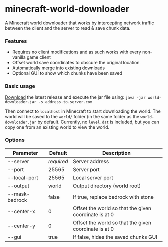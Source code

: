 # minecraft-world-downloader
A Minecraft world downloader that works by intercepting network traffic between the client and the server to read & save chunk data. 

### Features
- Requires no client modifications and as such works with every non-vanilla game client
- Offset world save coordinates to obscure the original location
- Automatically merge into existing downloads
- Optional GUI to show which chunks have been saved

### Basic usage
[Download](https://github.com/mircokroon/minecraft-world-downloader/releases) the latest release and execute the jar file using:
```java -jar world-downloader.jar -s address.to.server.com```

Then connect to ```localhost``` in Minecraft to start downloading the world. The world will be saved to the ```world/``` folder (in the same folder as the ```world-downloader.jar``` by default. Currently, no ```level.dat``` is included, but you can copy one from an existing world to view the world.


### Options
|  **Parameter** | **Default** | **Description** |
| --- | --- | --- |
|  --server | *required* | Server address |
|  --port | 25565 | Server port |
|  --local-port | 25565 | Local server port |
|  --output | world | Output directory (world root) |
|  --mask-bedrock | false | If true, replace bedrock with stone |
|  --center-x | 0 | Offset the world so that the given coordinate is at 0 |
|  --center-y | 0 | Offset the world so that the given coordinate is at 0 |
|  --gui | true | If false, hides the saved chunks GUI |
